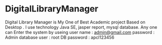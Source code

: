 # DigitalLibraryManager
Digital Library Manager is My One of Best Academic project Based on Desktop . 
I use technology Java SE, jasper report, mysql database.
Any one can Enter the system by useing 
user name : admin@gmail.com
password  : Admin
database user : root
DB password   : apcl123456
